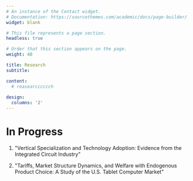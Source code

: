 ```yaml
---
# An instance of the Contact widget.
# Documentation: https://sourcethemes.com/academic/docs/page-builder/
widget: blank

# This file represents a page section.
headless: true

# Order that this section appears on the page.
weight: 40

title: Research
subtitle:

content:
  # reasearcccccch
  
design:
  columns: '2'
---
```


# In Progress
1. "Vertical Specialization and Technology Adoption: Evidence from the Integrated Circuit Industry"

2. "Tariffs, Market Structure Dynamics, and Welfare with Endogenous Product Choice: A Study of the U.S. Tablet Computer Market"

